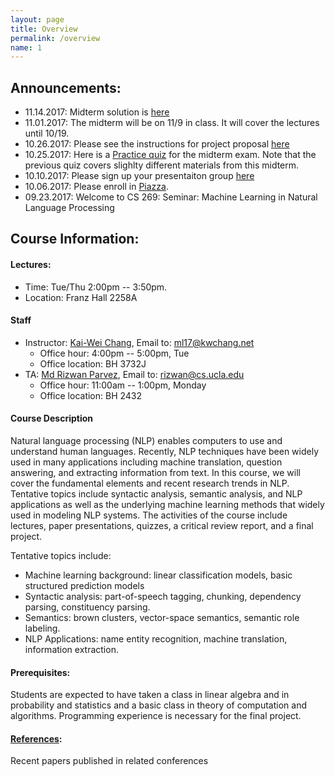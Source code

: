 ```yaml
---
layout: page
title: Overview
permalink: /overview
name: 1
---
```


## Announcements: 
  * 11.14.2017: Midterm solution is [here](docs/CS269_17_midterm.pdf)
  * 11.01.2017: The midterm will be on 11/9 in class. It will cover the lectures until 10/19.
  * 10.26.2017: Please see the instructions for project proposal [here](https://ccle.ucla.edu/mod/assign/view.php?id=1720530) 
  * 10.25.2017: Here is a [Practice quiz](practice_quiz.pdf) for the midterm exam. Note that the previous quiz covers slighlty different materials from this midterm.
  * 10.10.2017: Please sign up your presentaiton group [here](https://docs.google.com/spreadsheets/d/1w-8ocLW8GiU9rfcusHGd3aKCDU-4LPBU-RcG8btGT8w/edit?usp=sharing)
  * 10.06.2017: Please enroll in [Piazza](http://piazza.com/ucla/fall2017/cs269).
  * 09.23.2017: Welcome to CS 269: Seminar: Machine Learning in Natural Language Processing
  
  
## Course Information: 
#### Lectures:
  * Time: Tue/Thu 2:00pm -- 3:50pm.
  * Location: Franz Hall 2258A
  
#### Staff
* Instructor: [Kai-Wei Chang](http://web.cs.ucla.edu/~kwchang/), Email to: ml17@kwchang.net
  * Office hour:  4:00pm -- 5:00pm, Tue
  * Office location: BH 3732J  
* TA: [Md Rizwan Parvez](https://sites.google.com/site/parvezmdrizwan/), Email to: rizwan@cs.ucla.edu
  * Office hour: 11:00am -- 1:00pm, Monday
  * Office location: BH 2432
  
#### Course Description
Natural language processing (NLP) enables computers to use and understand human languages. Recently, NLP techniques have been widely used in many applications including machine translation, question answering, and extracting information from text. In this course, we will cover the fundamental elements and recent research trends in NLP. Tentative topics include syntactic analysis, semantic analysis, and NLP applications as well as the underlying machine learning methods that widely used in modeling NLP systems. The activities of the course include lectures, paper presentations, quizzes, a critical review report, and a final project.

Tentative topics include:

* Machine learning background: linear classification models, basic structured prediction models
* Syntactic analysis: part-of-speech tagging, chunking, dependency parsing, constituency parsing.
* Semantics: brown clusters, vector-space semantics, semantic role labeling.
* NLP Applications: name entity recognition, machine translation, information extraction.
#### Prerequisites: 
Students are expected to have taken a class in linear algebra and in probability and statistics and a basic class in theory of computation and algorithms. Programming experience is necessary for the final project.



#### [References](https://uclanlp.github.io/CS269-17/resource):
Recent papers published in related conferences







